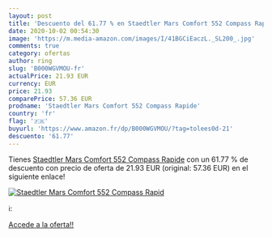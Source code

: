 ```yaml
---
layout: post
title: 'Descuento del 61.77 % en Staedtler Mars Comfort 552 Compass Rapid'
date: 2020-10-02 00:54:30
image: 'https://m.media-amazon.com/images/I/41BGCiEaczL._SL200_.jpg'
comments: true
category: ofertas
author: ring
slug: 'B000WGVMOU-fr'
actualPrice: 21.93 EUR
currency: EUR
price: 21.93
comparePrice: 57.36 EUR
prodname: 'Staedtler Mars Comfort 552 Compass Rapide'
country: 'fr'
flag: '🇫🇷'
buyurl: 'https://www.amazon.fr/dp/B000WGVMOU/?tag=tolees0d-21'
descuento: '61.77'
---
```


Tienes [Staedtler Mars Comfort 552 Compass Rapide](https://www.amazon.fr/dp/B000WGVMOU/?tag=tolees0d-21) con un 61.77 % de descuento con precio de oferta de 21.93 EUR (original: 57.36 EUR) en el siguiente enlace!

[![Staedtler Mars Comfort 552 Compass Rapid](https://m.media-amazon.com/images/I/41BGCiEaczL._SL200_.jpg)](https://www.amazon.fr/dp/B000WGVMOU/?tag=tolees0d-21)

ℹ️:


[Accede a la oferta!!](https://www.amazon.fr/dp/B000WGVMOU/?tag=tolees0d-21)
